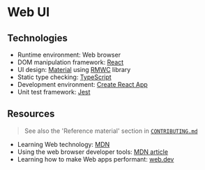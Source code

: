 [React]: https://reactjs.org/
[MDN]: https://developer.mozilla.org/en-US/
[web.dev]: https://web.dev/
[TypeScript]: https://www.typescriptlang.org/
[Material]: https://material.io/
[RMWC]: https://rmwc.io/
[Create React App]: https://create-react-app.dev/
[Jest]: https://jestjs.io/

# Web UI

## Technologies

- Runtime environment: Web browser
- DOM manipulation framework: [React]
- UI design: [Material] using [RMWC] library
- Static type checking: [TypeScript]
- Development environment: [Create React App]
- Unit test framework: [Jest]

## Resources

> See also the 'Reference material' section in [`CONTRIBUTING.md`](../../CONTRIBUTING.md)

- Learning Web technology: [MDN]
- Using the web browser developer tools:
  [MDN article](https://developer.mozilla.org/en-US/docs/Learn/Common_questions/What_are_browser_developer_tools)
- Learning how to make Web apps performant: [web.dev]
